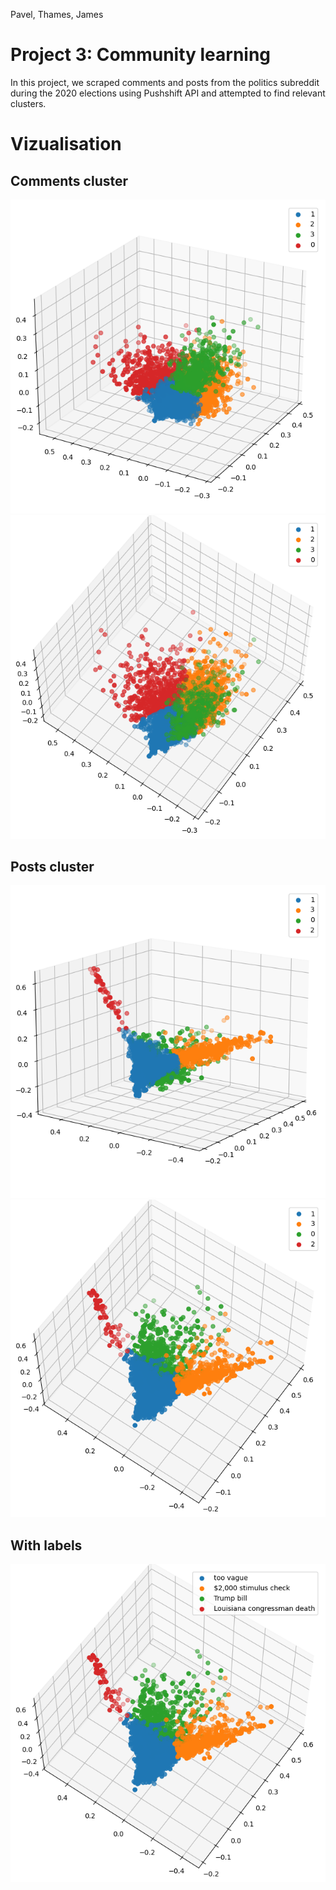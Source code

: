Pavel, Thames, James
# Project 3: Community learning

In this project, we scraped comments and posts from the politics subreddit during the 2020 elections using Pushshift API and attempted to find relevant clusters.

# Vizualisation 

## Comments cluster

![](assets/pol_comments.png)
![](assets/pol_comments2.png)

## Posts cluster

![](assets/pol_posts.png)
![](assets/pol_posts2.png)

## With labels
![](assets/labeled_posts_clusters.png)